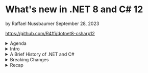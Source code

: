 # What's new in .NET 8 and C# 12

by Raffael Nussbaumer
September 28, 2023

https://github.com/R4ffi/dotnet8-csharp12

<details>
<summary>Agenda</summary>

0. Intro
1. A Brief History of .NET and C#
2. The demo application
3. New features
4. Breaking Changes
5. Recap

</details>

<details>
<summary>Intro</summary>

```csharp
using System;

public class PersonalInformation
{
    public string LastName { get; set; }
    public string FirstName { get; set; }
    public string Role { get; set; }
    public int YearsOfExperience { get; set; }
    public string Employer { get; set; }
    public string Nationality { get; set; }
    public string[] Hobbies { get; set; }
}

class Program
{
    static void Main(string[] args)
    {
        PersonalInformation me = new()
        {
            LastName = "Nussbaumer";
            FirstName = "Raffael";
            Role = "Software Developer / Team Lead";
            YearsOfExperience = DateTime.Now.Year - 2008;
            Employer = "isolutions Switzerland";
            Nationality = "Swiss";
            Hobbies = new string[] { "Skiing", "Hiking" }
        };
    }
}
```

</details>

<details>
<summary>A Brief History of .NET and C#</summary>

<details>
<summary>2002</summary>

| .NET World                                                    | What else?                                                                                                                                  |
| ------------------------------------------------------------- | ------------------------------------------------------------------------------------------------------------------------------------------- |
| The first final versions of .NET and C# see the light of day. | ![The Lord of the Rings: The Two Towers Poster](https://upload.wikimedia.org/wikipedia/en/f/fc/The_Lord_of_the_Rings%2C_T2T_%282002%29.jpg) |
|                                                               | Source: https://www.cinematerial.com/movies/the-lord-of-the-rings-the-two-towers-i167261/info                                               |
|                                                               | Copyright owner: New Line Cinema                                                                                                            |

</details>

<details>
<summary>2005</summary>

| .NET World                                                   | What else?                                                                                                                                               |
| ------------------------------------------------------------ | -------------------------------------------------------------------------------------------------------------------------------------------------------- |
| .NET Framework 2.0 introduces ASP.NET, WinForms, and ADO.NET | ![Star Wars Episode III Revenge of the Sith poster](https://upload.wikimedia.org/wikipedia/en/9/93/Star_Wars_Episode_III_Revenge_of_the_Sith_poster.jpg) |
|                                                              | Source: http://www.impawards.com/2005/star_wars_episode_three_ver2.html                                                                                  |
|                                                              | Copyright owner: Lucasfilm Ltd.                                                                                                                          |

</details>

<details>
<summary>2006</summary>

| .NET World                                | What else?                                                                                                                              |
| ----------------------------------------- | --------------------------------------------------------------------------------------------------------------------------------------- |
| .NET Framework 3.0 introduces WPF and WCF | ![Casino Royale poster](https://upload.wikimedia.org/wikipedia/en/1/15/Casino_Royale_2_-_UK_cinema_poster.jpg)                          |
|                                           | Source: http://www.dailymail.co.uk/home/moslive/article-2085176/James-Bond-movies-Moonraker-Casino-Royale--choose-favourite-poster.html |
|                                           | Copyright owner: Sony Pictures Releasing                                                                                                |

</details>

<details>
<summary>2007</summary>

| .NET World                                                       | What else?                                                                                |
| ---------------------------------------------------------------- | ----------------------------------------------------------------------------------------- |
| .NET Framework 3.5 introduces LINQ, EntityFramework, ASP.NET MVC | ![Transformers poster](https://upload.wikimedia.org/wikipedia/en/6/66/Transformers07.jpg) |
|                                                                  | Source: http://www.impawards.com/2007/transformers_ver13.html                             |
|                                                                  | Copyright owner: Paramount Pictures                                                       |

</details>

<details>
<summary>2010</summary>

| .NET World                                                                | What else?                                                                                                     |
| ------------------------------------------------------------------------- | -------------------------------------------------------------------------------------------------------------- |
| .NET Framework 4.0 introduces Parallel LINQ and the Task Parallel Library | ![Inception poster](https://upload.wikimedia.org/wikipedia/en/2/2e/Inception_%282010%29_theatrical_poster.jpg) |
|                                                                           | Source: http://impawards.com/2010/inception_ver3.html                                                          |
|                                                                           | Copyright owner: Warner Bros. Pictures                                                                         |
|                                                                           |

</details>

<details>
<summary>2016</summary>

| .NET World                                       | What else?                                                                                        |
| ------------------------------------------------ | ------------------------------------------------------------------------------------------------- |
| Alongside the .NET Framework, .NET Core is born. | ![Deadpool poster](https://upload.wikimedia.org/wikipedia/en/2/23/Deadpool_%282016_poster%29.png) |
|                                                  | Source: https://www.imdb.com/title/tt1431045/                                                     |
|                                                  | Copyright owner: Marvel Characters, Inc                                                           |

</details>

<details>
<summary>2020</summary>

| .NET World                                                                                  | What else?                                                                             |
| ------------------------------------------------------------------------------------------- | -------------------------------------------------------------------------------------- |
| .NET 5 unified the previously separate .NET Core and .NET Framework into a single platform. | ![Tenet poster](https://upload.wikimedia.org/wikipedia/en/1/14/Tenet_movie_poster.jpg) |
|                                                                                             | Source: http://www.impawards.com/2020/tenet_ver3.html                                  |
|                                                                                             | Copyright owner: Warner Bros. Pictures                                                 |

</details>

<details>
<summary>Today</summary>

| .NET World                                                    | What else?                                                                              |
| ------------------------------------------------------------- | --------------------------------------------------------------------------------------- |
| .NET 8 and C# 12 are released. Let's find out what it brings! | ![Barbie poster](https://upload.wikimedia.org/wikipedia/en/0/0b/Barbie_2023_poster.jpg) |
|                                                               | Source: https://www.carolinacinemas.com/lumina/movie/barbie                             |
|                                                               | Copyright owner: Warner Bros. Pictures                                                  |

</details>
</details>

<details>
<summary>Breaking Changes</summary>

https://learn.microsoft.com/en-us/dotnet/core/compatibility/8.0

</details>

<details>
<summary>Recap</summary>

## Audit for security vulnerabilities

https://learn.microsoft.com/en-us/dotnet/core/tools/dotnet-restore#audit-for-security-vulnerabilities

## Primary constructors

https://learn.microsoft.com/en-us/dotnet/csharp/whats-new/csharp-12#primary-constructors

## Keyed Dependency Injection

https://learn.microsoft.com/en-us/dotnet/core/whats-new/dotnet-8#keyed-di-services

## Collection expressions

https://learn.microsoft.com/en-us/dotnet/csharp/whats-new/csharp-12#collection-expressions

## Random

https://learn.microsoft.com/en-us/dotnet/core/whats-new/dotnet-8#methods-for-working-with-randomness

## Interface hierarchies

https://learn.microsoft.com/en-us/dotnet/core/whats-new/dotnet-8#interface-hierarchies

</details>
